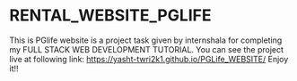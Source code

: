 # RENTAL_WEBSITE_PGLIFE
This is PGlife website is a project task given by internshala for completing my FULL STACK WEB DEVELOPMENT TUTORIAL.
You can see the project live at following link:  https://yasht-twri2k1.github.io/PGLife_WEBSITE/
Enjoy it!!
